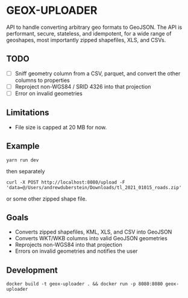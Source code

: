 # GEOX-UPLOADER

API to handle converting arbitrary geo formats to GeoJSON.
The API is performant, secure, stateless, and idempotent, for a wide range
of geoshapes, most importantly zipped shapefiles, XLS, and CSVs.

## TODO

- [ ] Sniff geometry column from a CSV, parquet, and convert the other columns to properties
- [ ] Reproject non-WGS84 / SRID 4326 into that projection
- [ ] Error on invalid geometries

## Limitations

- File size is capped at 20 MB for now.

## Example

`yarn run dev`

then separately

`curl -X POST http://localhost:8080/upload -F 'data=@/Users/andrewduberstein/Downloads/tl_2021_01015_roads.zip'`

or some other zipped shape file.

## Goals

- Converts zipped shapefiles, KML, XLS, and CSV into GeoJSON
- Converts WKT/WKB columns into valid GeoJSON geometries
- Reprojects non-WGS84 into that projection
- Errors on invalid geometries and notifies the user

## Development

`docker build -t geox-uploader . && docker run -p 8080:8080 geox-uploader`
